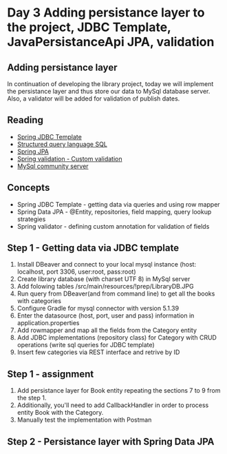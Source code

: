 Day 3 Adding persistance layer to the project, JDBC Template, JavaPersistanceApi JPA, validation
================================================================================================

Adding persistance layer
------------------------

In continuation of developing the library project, today we will implement the persistance
layer and thus store our data to MySql database server. Also, a validator will be added for validation of publish dates.

Reading
-------

*   [Spring JDBC Template](http://docs.spring.io/spring/docs/current/spring-framework-reference/htmlsingle/#dao-annotations)
*   [Structured query language SQL](https://www.w3schools.com/sql/default.asp)
*   [Spring JPA](https://docs.spring.io/spring-data/jpa/docs/current/reference/html/)
*   [Spring validation - Custom validation](https://docs.spring.io/spring/docs/current/spring-framework-reference/html/validation.html#validation-beanvalidation)
*   [MySql community server](https://dev.mysql.com/doc/refman/5.7/en/tutorial.html)

Concepts
--------

*   Spring JDBC Template - getting data via queries and using row mapper
*   Spring Data JPA - @Entity, repositories, field mapping, query lookup strategies
*   Spring validator - defining custom annotation for validation of fields

Step 1 - Getting data via JDBC template
---------------------------------------

1.  Install DBeaver and connect to your local mysql instance (host: localhost, port 3306, user:root, pass:root)
2.  Create library database (with charset UTF 8) in MySql server
3.  Add folowing tables /src/main/resources/!prep/LibraryDB.JPG
4.  Run query from DBeaver(and from command line) to get all the books with categories
5.  Configure Gradle for mysql connector with version 5.1.39
6.  Enter the datasource (host, port, user and pass) information in application.properties
7.  Add rowmapper and map all the fields from the Category entity
8.  Add JDBC implementations (repository class) for Category with CRUD operations (write sql queries for JDBC template)
9.  Insert few categories via REST interface and retrive by ID

Step 1 - assignment
-------------------

1.  Add persistance layer for Book entity repeating the sections 7 to 9 from the step 1.
2.  Additionally, you'll need to add CallbackHandler in order to process entity Book with the Category.
3.  Manually test the implementation with Postman

Step 2 - Persistance layer with Spring Data JPA
-----------------------------------------------


